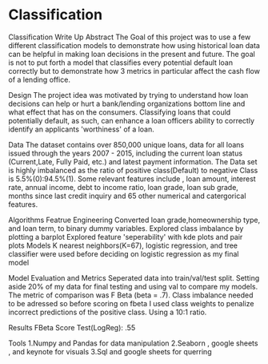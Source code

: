 # Classification

Classification Write Up
Abstract
The Goal of this project was to use a few different classification models to demonstrate how using historical loan data can be helpful in making loan decisions in the present and future. The goal is not to put forth a model that classifies every potential default loan correctly but to demonstrate how 3 metrics in particular affect the cash flow of a lending office.

Design
The project idea was motivated by trying to understand how loan decisions can help or hurt a bank/lending organizations bottom line and what effect that has on the consumers. Classifying loans that could potentially default, as such, can enhance a loan officers ability to correctly identify an applicants 'worthiness' of a loan.

Data
The dataset contains over 850,000 unique loans, data for all loans issued through the years 2007 - 2015, including the current loan status (Current,Late, Fully Paid, etc.) and latest payment information. The Data set is highly imbalanced as the ratio of positive class(Default) to negative Class is 5.5%(0):94.5%(1). Some relevant features include , loan amount, interest rate, annual income, debt to income ratio, loan grade, loan sub grade, months since last credit inquiry and 65 other numerical and catergorical features.

Algorithms
Featrue Engineering
Converted loan grade,homeownership type, and loan term, to binary dummy variables.
Explored class imbalance by plotting a barplot
Explored feature 'seperability' with kde plots and pair plots
Models
K nearest neighbors(K=67), logistic regression, and tree classifier were used before deciding on logistic regression as my final model

Model Evaluation and Metrics
Seperated data into train/val/test split. Setting aside 20% of my data for final testing and using val to compare my models. The metric of comparison was F Beta (beta = .7). Class imbalance needed to be adressed so before scoring on fbeta I used class weights to penalize incorrect predictions of the positive class. Using a 10:1 ratio.

Results
FBeta Score Test(LogReg): .55

Tools
1.Numpy and Pandas for data manipulation 2.Seaborn , google sheets , and keynote for visuals 3.Sql and google sheets for querring

